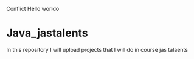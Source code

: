 Conflict
Hello worldo

# Java_jastalents
In this repository I will upload projects that I will do in course jas talaents

